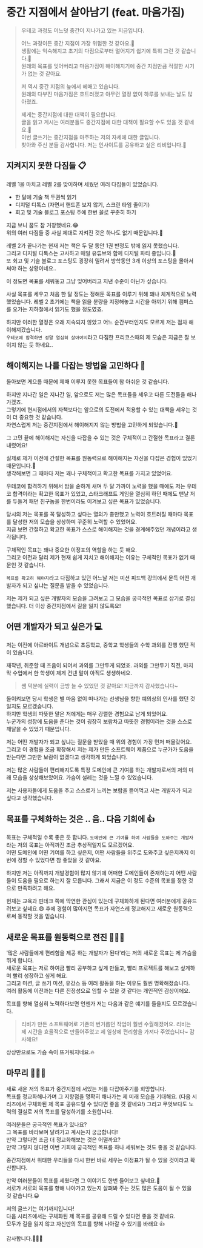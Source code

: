 # 중간 지점에서 살아남기 (feat. 마음가짐)


> 우테코 과정도 어느덧 중간이 지나가고 있는 지금입니다.
>
> 어느 과정이든 중간 지점이 가장 위험한 것 같아요.🤔  
> 생활에는 익숙해지고 초기의 다짐으로부터 멀어지기 쉽기에 특히 그런 것 같습니다.🥲  
> 원래의 목표를 잊어버리고 마음가짐이 해이해지기에 중간 지점만큼 적절한 시기가 없는 것 같아요.
>
> 저 역시 중간 지점의 늪에서 헤매고 있습니다.  
> 원래의 다부진 마음가짐은 흐트러졌고 아무런 열정 없이 하루를 보내는 날도 많아졌죠.
> 
> 제게는 중간지점에 대한 대책이 필요합니다.  
> 글을 읽고 계시는 여러분들도 중간지점에 대한 대책이 필요할 수도 있을 것 같네요.🤔  
> 이번 글쓰기는 중간지점을 마주하는 저의 자세에 대한 글입니다.  
> 찾아와 주신 분들 감사합니다. 저는 인사이트를 공유하고 싶은 리비입니다.🙌


## 지켜지지 못한 다짐들 📋
레벨 1을 마치고 레벨 2를 맞이하며 세웠던 여러 다짐들이 있었습니다.  

- 한 달에 기술 책 두권씩 읽기
- 디지털 디톡스 (자면서 핸드폰 보지 않기, 스크린 타임 줄이기)
- 회고 및 기술 블로그 포스팅 주에 한번 꼴로 꾸준히 하기

지금 보니 꿈도 참 거창했네요.😂  
위의 여러 다짐들 중 사실 제대로 지켜진 것은 하나도 없기 때문입니다.🥲  

레벨 2가 끝나가는 현재 저는 책은 두 달 동안 1권 반정도 밖에 읽지 못했습니다.  
그리고 디지털 디톡스는 고사하고 매일 유튜브와 함께 디지털 파티 중입니다.🎉   
또 회고 및 기술 블로그 포스팅도 굉장히 밀려서 방학동안 3개 이상의 포스팅을 몰아서 써야 하는 상황이네요..  

이 정도면 목표를 세워놓고 그냥 잊어버리고 지낸 수준이 아닌가 싶습니다.

사실 목표를 세우고 처음 한 달 정도는 정해둔 목표를 이루기 위해 꽤나 체계적으로 노력했었습니다.
레벨 2 초기에는 책을 읽을 분량을 지정해놓고 시간을 아끼기 위해 캠퍼스를 오가는 지하철에서 읽기도 했을 정도였죠.  

하지만 이러한 열정은 오래 지속되지 않았고 어느 순간부터인지도 모르게 저는 점차 해이해져갔습니다.  
`우테코에 합격하면 정말 열심히 살아야지`라고 다짐한 프리코스때의 제 모습은 지금은 잘 보이지 않는 듯 하네요..    


## 해이해지는 나를 다잡는 방법을 고민하다 🤔

돌아보면 게으름 때문에 제때 이루지 못한 목표들이 참 아쉬운 것 같습니다.  

하지만 지나간 일은 지나간 일, 앞으로도 저는 많은 목표들을 세우고 다른 도전들을 해나가겠죠.   
그렇기에 현시점에서의 자책보다는 앞으로의 도전에서 적용할 수 있는 대책을 세우는 것이 더 중요한 것 같습니다.  
자연스럽게 저는 중간지점에서 해이해지지 않는 방법을 고민하게 되었습니다.🤔  

그 고민 끝에 해이해지는 자신을 다잡을 수 있는 것은 구체적이고 간절한 목표라고 결론 내렸어요!

실제로 제가 이전에 간절한 목표를 원동력으로 해이해지는 자신을 다잡은 경험이 있었기 때문입니다.🤔  
생각해보면 그 때마다 저는 꽤나 구체적이고 확고한 목표를 가지고 있었어요.

우테코에 합격하기 위해서 밤을 숱하게 새며 두 달 가까이 노력을 했을 때에도 저는 우테코 합격이라는 확고한 목표가 있었고, 스타크래프트 게임을 열심히 하던 때에도 맨날 저를 두들겨 패던 친구놈을 한번이라도 이겨보고 싶은 목표가 있었습니다.

당시의 저는 목표를 꼭 달성하고 싶다는 열의가 충만했고 노력이 흐트러질 때마다 목표를 달성한 저의 모습을 상상하며 꾸준히 노력할 수 있었어요.  
지금 보면 간절하고 확고한 목표가 스스로 해이해지는 것을 경계해주었던 개념이라고 생각됩니다.

구체적인 목표는 꽤나 중요한 이정표의 역할을 하는 듯 해요.   
그리고 이전과 달리 제가 현재 쉽게 지치고 해이해지는 이유는 구체적인 목표가 없기 때문인 것 같습니다.  

`목표를 확고히 해야지`라고 다짐하고 있던 어느날 저는 미션 피드백 강의에서 문득 어떤 개발자가 되고 싶냐는 질문을 받을 수 있었습니다.

저는 제가 되고 싶은 개발자의 모습을 그려보고 그 모습을 궁극적인 목표로 삼기로 결심했습니다.
더 이상 중간지점에서 길을 잃지 않도록요!

## 어떤 개발자가 되고 싶은가 💻

저는 이전에 아르바이트 개념으로 초등학교, 중학교 학생들의 수학 과외를 진행 했던 적이 있습니다. 

재작년, 취준할 때 즈음이 되어서 과외를 그만두게 되었죠.
과외를 그만두기 직전, 마지막 수업에서 한 학생이 제게 건넨 말이 아직도 생생하네요.

> 쌤 덕분에 실력이 금방 늘 수 있었던 것 같아요! 지금까지 감사했습니다~

돌이켜보면 당시 학생은 별 마음 없이 떠나가는 선생님을 향한 예의상의 인사를 했던 것일지도 모르겠습니다.  
하지만 학생의 따뜻한 말은 저에게는 매우 강렬한 경험으로 남게 되었어요.    
누군가의 성장에 도움을 준다는 것이 굉장히 보람차고 따뜻한 경험이라는 것을 스스로 깨달을 수 있었기 때문입니다.  

저는 어떤 개발자가 되고 싶냐는 질문을 받았을 때 위의 경험이 가장 먼저 떠올랐어요.
그리고 이 경험을 조금 확장해서 저는 제가 만든 소프트웨어 제품으로 누군가가 도움을 받는다면 그만한 보람이 없겠다고 생각하게 되었습니다.

저는 많은 사람들이 편리해지도록 특정 도메인에 큰 기여를 하는 개발자로서의 저의 미래 모습을 상상해보았어요.
가슴이 설레는 것을 느낄 수 있었습니다.

저는 사용자들에게 도움을 주고 스스로가 느끼는 보람을 뜯어먹고 사는 개발자가 되고 싶다고 생각했습니다.

## 목표를 구체화하는 것은 .. 음.. 다음 기회에 👍

목표는 구체적일 수록 좋은 듯 합니다. 
`도메인에 큰 기여를 하여 사람들을 도와주는 개발자`라는 저의 목표는 아직까진 조금 추상적일지도 모르겠어요.  
어떤 도메인에 어떤 기여를 하고 싶은지, 어떤 사람들을 위주로 도와주고 싶은지까지 이번에 정할 수 있었다면 참 좋았을 것 같아요.

하지만 저는 아직까지 개발경험이 많지 않기에 어떠한 도메인들이 존재하는지 어떤 사람들이 도움을 필요로 하는지 잘 모릅니다.
그래서 지금은 이 정도 수준의 목표를 정한 것으로 만족하려고 해요.  

현재는 교육과 핀테크 쪽에 막연한 관심이 있는데 구체화하게 된다면 여러분에게 공유드려보고 싶네요.😄
후에 경험이 많아지면 목표가 자연스레 정교해지고 새로운 원동력으로써 동작할 것을 믿습니다.  

## 새로운 목표를 원동력으로 전진 🚶🏻‍➡️

'많은 사람들에게 편리함을 제공 하는 개발자가 된다'라는 저의 새로운 목표는 제 가슴을 뛰게 합니다.    
새로운 목표는 저로 하여금 빨리 공부하고 싶게 만들고, 빨리 프로젝트를 해보고 싶게하며 빨리 성장하고 싶게 해요.   
그리고 미션, 글 쓰기 미션, 유강스 등 여러 활동을 하는 이유도 훨씬 명확해졌습니다.   
여러 활동에 이전과는 다른 진정성으로 임할 수 있을 것 같다는 개인적인 감상이에요.   


목표를 향해 열심히 노력하다보면 언젠가 저는 다음과 같은 얘기를 들을지도 모르겠습니다.

> 리비가 만든 소프트웨어로 기존의 번거롭던 작업이 훨씬 수월해졌어요. 리비는 제 시간을 효율적으로 만들어주었고 제 일상에 편리함을 가져다 주었습니다~
> 감사해요!

상상만으로도 가슴 속이 뜨거워지네요.🔥



## 마무리 🙇🏻‍♂️
새로 새운 저의 목표가 중간지점에 서있는 저를 다잡아주기를 희망합니다.  
목표를 정교화해나가며 그 지향점을 명확히 해나가는 제 미래 모습을 기대해요. (다음 시리즈에서 구체화된 제 목표 공유드릴 수 있다면 좋을 것 같네요!)
그리고 무엇보다도 노력의 결실로 저의 목표를 달성하기를 소원합니다.  

여러분들은 궁극적인 목표가 있나요?  
그 목표를 바라보며 달려가고 계시는지 궁금합니다!  
만약 그렇다면 조금 더 정교화해보는 것은 어떨까요?  
만약 그렇지 않다면 이번 기회에 궁극적인 목표를 하나 세워보는 것도 좋을 것 같습니다.  

중간지점에서 위태한 우리들을 다시 한번 바로 세우는 이정표가 될 수 있을 것이라고 확신합니다.

만약 여러분들이 목표를 세웠다면 그 이야기도 한번 들어보고 싶네요.👊  
서로가 서로의 목표를 향해 나아가고 있는지 살펴봐 주는 것도 많은 도움이 될 수 있을 것 같습니다.😀  

저의 글쓰기는 여기까지입니다!  
다음 시리즈에서는 구체화된 제 목표를 공유해 드릴 수 있다면 좋을 것 같네요.  
모두가 길을 잃지 않고 자신만의 목표를 향해 나아갈 수 있기를 바래요 👍  

감사합니다.🙇🏻‍♂️
